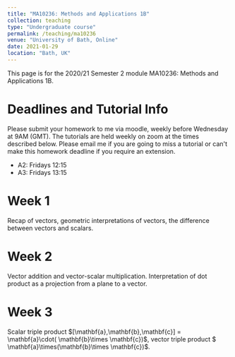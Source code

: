 ```yaml
---
title: "MA10236: Methods and Applications 1B"
collection: teaching
type: "Undergraduate course"
permalink: /teaching/ma10236
venue: "University of Bath, Online"
date: 2021-01-29
location: "Bath, UK"
---
```


This page is for the 2020/21 Semester 2 module MA10236: Methods and Applications 1B. 

Deadlines and Tutorial Info
======

Please submit your homework to me via moodle, weekly before Wednesday at 9AM (GMT). The tutorials are held weekly on zoom at the times described below. Please email me if you are going to miss a tutorial or can't make this homework deadline if you require an extension. 
- A2: Fridays 12:15
- A3: Fridays 13:15

Week 1
======

Recap of vectors, geometric interpretations of vectors, the difference between vectors and scalars. 

Week 2
======

Vector addition and vector-scalar multiplication. Interpretation of dot product as a projection from a plane to a vector. 

Week 3
======

Scalar triple product \$\[\mathbf{a},\mathbf{b},\mathbf{c}\] = \mathbf{a}\cdot( \mathbf{b}\times \mathbf{c})\$, vector triple product \$ \mathbf{a}\times(\mathbf{b}\times \mathbf{c})\$. 